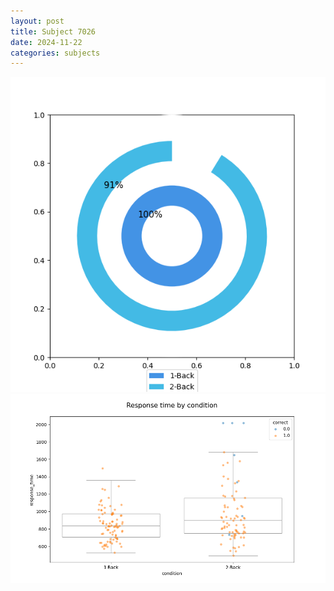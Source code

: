```yaml
---
layout: post
title: Subject 7026
date: 2024-11-22
categories: subjects
---
```


![](data/7026/run-10/7026_accuracy_by_condition.png)
![](data/7026/run-10/7026_response_time_by_condition.png)

